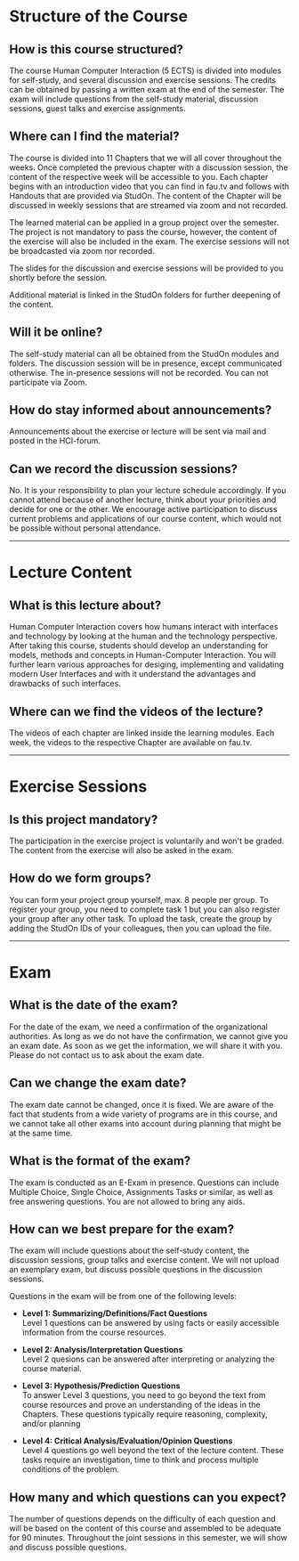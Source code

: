 # Structure of the Course

## How is this course structured?

The course Human Computer Interaction (5 ECTS) is divided into modules for self-study, and several discussion and exercise sessions. The credits can be obtained by passing a written exam at the end of the semester. The exam will include questions from the self-study material, discussion sessions, guest talks and exercise assignments.

## Where can I find the material?

The course is divided into 11 Chapters that we will all cover throughout the weeks. Once completed the previous chapter with a discussion session, the content of the respective week will be accessible to you. Each chapter begins with an introduction video that you can find in fau.tv and follows with Handouts that are provided via StudOn. The content of the Chapter will be discussed in weekly sessions that are streamed via zoom and not recorded.

The learned material can be applied in a group project over the semester. The project is not mandatory to pass the course, however, the content of the exercise will also be included in the exam. The exercise sessions will not be broadcasted via zoom nor recorded.

The slides for the discussion and exercise sessions will be provided to you shortly before the session.

Additional material is linked in the StudOn folders for further deepening of the content.

## Will it be online?

The self-study material can all be obtained from the StudOn modules and folders. The discussion session will be in presence, except communicated otherwise. The in-presence sessions will not be recorded. You can not participate via Zoom.

## How do stay informed about announcements?

Announcements about the exercise or lecture will be sent via mail and posted in the HCI-forum.

## Can we record the discussion sessions?

No. It is your responsibility to plan your lecture schedule accordingly. If you cannot attend because of another lecture, think about your priorities and decide for one or the other. We encourage active participation to discuss current problems and applications of our course content, which would not be possible without personal attendance.

---

# Lecture Content

## What is this lecture about?

Human Computer Interaction covers how humans interact with interfaces and technology by looking at the human and the technology perspective. After taking this course, students should develop an understanding for models, methods and concepts in Human-Computer Interaction. You will further learn various approaches for desiging, implementing and validating modern User Interfaces and with it understand the advantages and drawbacks of such interfaces.

## Where can we find the videos of the lecture?

The videos of each chapter are linked inside the learning modules. Each week, the videos to the respective Chapter are available on fau.tv.

---

# Exercise Sessions

## Is this project mandatory?

The participation in the exercise project is voluntarily and won't be graded. The content from the exercise will also be asked in the exam.

## How do we form groups?

You can form your project group yourself, max. 8 people per group. To register your group, you need to complete task 1 but you can also register your group after any other task. To upload the task, create the group by adding the StudOn IDs of your colleagues, then you can upload the file.

---

# Exam

## What is the date of the exam?

For the date of the exam, we need a confirmation of the organizational authorities. As long as we do not have the confirmation, we cannot give you an exam date. As soon as we get the information, we will share it with you. Please do not contact us to ask about the exam date.

## Can we change the exam date?

The exam date cannot be changed, once it is fixed. We are aware of the fact that students from a wide variety of programs are in this course, and we cannot take all other exams into account during planning that might be at the same time.

## What is the format of the exam?

The exam is conducted as an E-Exam in presence. Questions can include Multiple Choice, Single Choice, Assignments Tasks or similar, as well as free answering questions. You are not allowed to bring any aids.

## How can we best prepare for the exam?

The exam will include questions about the self-study content, the discussion sessions, group talks and exercise content. We will not upload an exemplary exam, but discuss possible questions in the discussion sessions.

Questions in the exam will be from one of the following levels:

- **Level 1: Summarizing/Definitions/Fact Questions**  
  Level 1 questions can be answered by using facts or easily accessible information from the course resources.

- **Level 2: Analysis/Interpretation Questions**  
  Level 2 quesions can be answered after interpreting or analyzing the course material.

- **Level 3: Hypothesis/Prediction Questions**  
  To answer Level 3 questions, you need to go beyond the text from course resources and prove an understanding of the ideas in the Chapters. These questions typically require reasoning, complexity, and/or planning

- **Level 4: Critical Analysis/Evaluation/Opinion Questions**  
  Level 4 questions go well beyond the text of the lecture content. These tasks require an investigation, time to think and process multiple conditions of the problem.

## How many and which questions can you expect?

The number of questions depends on the difficulty of each question and will be based on the content of this course and assembled to be adequate for 90 minutes. Throughout the joint sessions in this semester, we will show and discuss possible questions.
